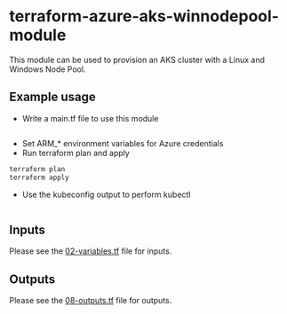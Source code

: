 # terraform-azure-aks-winnodepool-module
This module can be used to provision an AKS cluster with a Linux and Windows Node Pool. 

## Example usage
- Write a main.tf file to use this module
```bash

```
- Set ARM_* environment variables for Azure credentials
- Run terraform plan and apply
```bash
terraform plan
terraform apply
``` 
- Use the kubeconfig output to perform kubectl
```bash
```

## Inputs
Please see the [02-variables.tf](./02-variables.tf) file for inputs. 

## Outputs
Please see the [08-outputs.tf](./08-outputs.tf) file for outputs.
